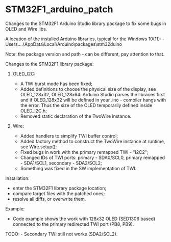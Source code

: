 # STM32F1_arduino_patch
Changes to the STM32F1 Arduino Studio library package to fix some bugs in OLED and Wire libs.

A location of the installed Arduino libraries, typical for the Windows 10(11):
    - Users\....\AppData\Local\Arduino\packages\stm32duino

Note: the package version and path - can be different, pay attention to that.


Changes to the STM32F1 library package:

1. OLED_I2C:
   - A TWI burst mode has been fixed;
   - Added definitions to choose the physical size of the display, see OLED_128x32, OLED_128x64.
   Arduino Studio parses the libraries first and if OLED_128x32 will be defined in your .ino - 
   compiler hangs with the error. Thus the size of the OLED temporarily defined inside OLED_I2C.h;
   - Removed static declaration of the TwoWire instance.

2. Wire:
   - Added handlers to simplify TWI buffer control;
   - Added factory method to construct the TwoWire instance at runtime, see Wire.setup();
   - Fixed bugs in work with the primary remapped TWI - "I2C2";
   - Changed IDs of TWI ports: primary - SDA0/SCL0, primary remapped - SDA1/SCL1, secondary - SDA2/SCL2;
   - Something was fixed in the SW implementation of TWI.


Installation:
   - enter the STM32F1 library package location;
   - compare target files with the patched ones;
   - resolve all diffs, or overwrite them.


Example:
   - Code example shows the work with 128x32 OLED (SED1306 based) connected to the primary redirected TWI port (PB8, PB9).

TODO:
    - Secondary TWI still not works (SDA2/SCL2).
